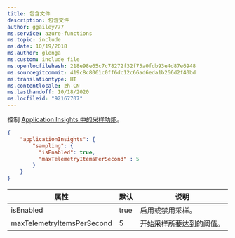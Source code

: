 ```yaml
---
title: 包含文件
description: 包含文件
author: ggailey777
ms.service: azure-functions
ms.topic: include
ms.date: 10/19/2018
ms.author: glenga
ms.custom: include file
ms.openlocfilehash: 218e98e65c7c78272f32f75a0fdb93e4d87e6948
ms.sourcegitcommit: 419c8c8061c0ff6dc12c66ad6eda1b266d2f40bd
ms.translationtype: HT
ms.contentlocale: zh-CN
ms.lasthandoff: 10/18/2020
ms.locfileid: "92167707"
---
```

控制 [Application Insights 中的采样功能](../articles/azure-functions/configure-monitoring.md#configure-sampling)。

```json
{
    "applicationInsights": {
        "sampling": {
          "isEnabled": true,
          "maxTelemetryItemsPerSecond" : 5
        }
    }
}
```

|属性  |默认 | 说明 |
|---------|---------|---------| 
|isEnabled|true|启用或禁用采样。| 
|maxTelemetryItemsPerSecond|5|开始采样所要达到的阈值。| 
